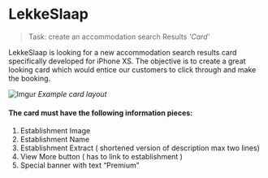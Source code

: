 # LekkeSlaap
>Task: create an accommodation search Results *'Card'*

LekkeSlaap is looking for a new accommodation search results card specifically developed for iPhone XS. 
The objective is to create a great looking card which would entice our customers to click through and make the booking. 

![Imgur](https://i.imgur.com/B5bPsgQ.jpg)
*Example card layout*

#### The card must have the following information pieces:
1. Establishment Image
2. Establishment Name
3. Establishment Extract ( shortened version of description max two lines)
4. View More button ( has to link to establishment )
5. Special banner with text “Premium”
